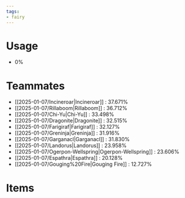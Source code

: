 ```yaml
---
tags:
- fairy
---
```

# Usage
- 0%
# Teammates
- [[2025-01-07/Incineroar|Incineroar]] : 37.671%
- [[2025-01-07/Rillaboom|Rillaboom]] : 36.712%
- [[2025-01-07/Chi-Yu|Chi-Yu]] : 33.498%
- [[2025-01-07/Dragonite|Dragonite]] : 32.515%
- [[2025-01-07/Farigiraf|Farigiraf]] : 32.127%
- [[2025-01-07/Greninja|Greninja]] : 31.916%
- [[2025-01-07/Garganacl|Garganacl]] : 31.830%
- [[2025-01-07/Landorus|Landorus]] : 23.958%
- [[2025-01-07/Ogerpon-Wellspring|Ogerpon-Wellspring]] : 23.606%
- [[2025-01-07/Espathra|Espathra]] : 20.128%
- [[2025-01-07/Gouging%20Fire|Gouging Fire]] : 12.727%
# Items